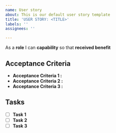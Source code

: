 ```yaml
---
name: User story
about: This is our default user story template
title: 'USER STORY: <TITLE>'
labels: ''
assignees: ''

---
```


As a **role** I can **capability** so that **received benefit**

## Acceptance Criteria

- **Acceptance Criteria 1 :**
- **Acceptance Criteria 2 :**
- **Acceptance Criteria 3 :**

## Tasks

- [ ] **Task 1**
- [ ] **Task 2**
- [ ] **Task 3**
